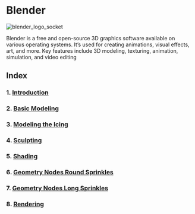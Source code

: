 # Blender

![blender_logo_socket](https://github.com/user-attachments/assets/45dda062-c71c-4843-8875-70ca801f9e63)

Blender is a free and open-source 3D graphics software available on various operating systems. 
It’s used for creating animations, visual effects, art, and more. 
Key features include 3D modeling, texturing, animation, simulation, and video editing

## Index

### 1. [Introduction](Introduction.md)

### 2. [Basic Modeling](Basic%20Modeling.md)

### 3. [Modeling the Icing](Modeling%20the%20Icing.md)

### 4. [Sculpting](Sculpting.md)

### 5. [Shading](Shading.md)

### 6. [Geometry Nodes Round Sprinkles](Geometry%20Nodes.md)

### 7. [Geometry Nodes Long Sprinkles](Geometry%20Nodes%20long%20sprinkles.md)

### 8. [Rendering](Rendering.md)
